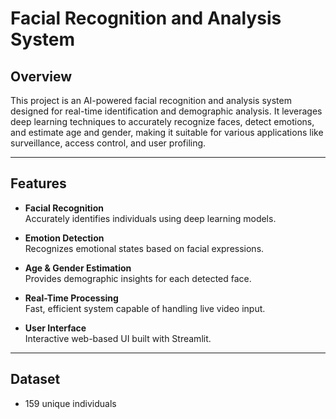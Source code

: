 # Facial Recognition and Analysis System

## Overview
This project is an AI-powered facial recognition and analysis system designed for real-time identification and demographic analysis. It leverages deep learning techniques to accurately recognize faces, detect emotions, and estimate age and gender, making it suitable for various applications like surveillance, access control, and user profiling.

---

## Features

- **Facial Recognition**  
  Accurately identifies individuals using deep learning models.

- **Emotion Detection**  
  Recognizes emotional states based on facial expressions.

- **Age & Gender Estimation**  
  Provides demographic insights for each detected face.

- **Real-Time Processing**  
  Fast, efficient system capable of handling live video input.

- **User Interface**  
  Interactive web-based UI built with Streamlit.
  
---

## Dataset

- 159 unique individuals
